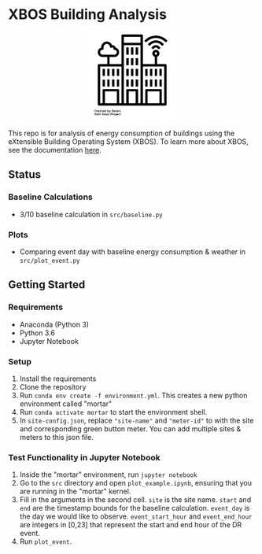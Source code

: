 # XBOS Building Analysis

<p align="center">
    <img src="./building.png" height="180">
</p>

This repo is for analysis of energy consumption of buildings using the eXtensible Building Operating System (XBOS). To learn more about XBOS, see the documentation [here](https://docs.xbos.io/).

## Status

### Baseline Calculations
- 3/10 baseline calculation in `src/baseline.py`

### Plots
- Comparing event day with baseline energy consumption & weather in `src/plot_event.py`

## Getting Started

### Requirements
- Anaconda (Python 3)
- Python 3.6
- Jupyter Notebook

### Setup
1. Install the requirements
2. Clone the repository
3. Run `conda env create -f environment.yml`. This creates a new python environment called "mortar"
4. Run `conda activate mortar` to start the environment shell.
5. In `site-config.json`, replace `"site-name"` and `"meter-id"` to with the site and corresponding green button meter. You can add multiple sites & meters to this json file.

### Test Functionality in Jupyter Notebook
1. Inside the "mortar" environment, run `jupyter notebook`
2. Go to the `src` directory and open `plot_example.ipynb`, ensuring that you are running in the "mortar" kernel.
3. Fill in the arguments in the second cell. `site` is the site name. `start` and `end` are the timestamp bounds for the baseline calculation. `event_day` is the day we would like to observe. `event_start_hour` and `event_end_hour` are integers in [0,23] that represent the start and end hour of the DR event. 
4. Run `plot_event`.